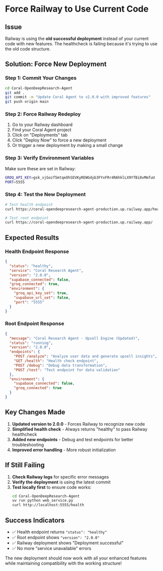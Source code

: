 # Force Railway to Use Current Code

## Issue
Railway is using the **old successful deployment** instead of your current code with new features. The healthcheck is failing because it's trying to use the old code structure.

## Solution: Force New Deployment

### Step 1: Commit Your Changes
```bash
cd Coral-OpenDeepResearch-Agent
git add .
git commit -m "Update Coral Agent to v2.0.0 with improved features"
git push origin main
```

### Step 2: Force Railway Redeploy
1. Go to your Railway dashboard
2. Find your Coral Agent project
3. Click on "Deployments" tab
4. Click "Deploy Now" to force a new deployment
5. Or trigger a new deployment by making a small change

### Step 3: Verify Environment Variables
Make sure these are set in Railway:
```bash
GROQ_API_KEY=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
PORT=5555
```

### Step 4: Test the New Deployment
```bash
# Test health endpoint
curl https://coral-opendeepresearch-agent-production.up.railway.app/health

# Test root endpoint
curl https://coral-opendeepresearch-agent-production.up.railway.app/
```

## Expected Results

### Health Endpoint Response
```json
{
  "status": "healthy",
  "service": "Coral Research Agent",
  "version": "2.0.0",
  "supabase_connected": false,
  "groq_connected": true,
  "environment": {
    "groq_api_key_set": true,
    "supabase_url_set": false,
    "port": "5555"
  }
}
```

### Root Endpoint Response
```json
{
  "message": "Coral Research Agent - Upsell Engine (Updated)",
  "status": "running",
  "version": "2.0.0",
  "endpoints": {
    "POST /analyze": "Analyze user data and generate upsell insights",
    "GET /health": "Health check endpoint",
    "POST /debug": "Debug data transformation",
    "POST /test": "Test endpoint for data validation"
  },
  "environment": {
    "supabase_connected": false,
    "groq_connected": true
  }
}
```

## Key Changes Made

1. **Updated version to 2.0.0** - Forces Railway to recognize new code
2. **Simplified health check** - Always returns "healthy" to pass Railway healthcheck
3. **Added new endpoints** - Debug and test endpoints for better troubleshooting
4. **Improved error handling** - More robust initialization

## If Still Failing

1. **Check Railway logs** for specific error messages
2. **Verify the deployment** is using the latest commit
3. **Test locally first** to ensure code works:
   ```bash
   cd Coral-OpenDeepResearch-Agent
   uv run python web_service.py
   curl http://localhost:5555/health
   ```

## Success Indicators

- ✅ Health endpoint returns `"status": "healthy"`
- ✅ Root endpoint shows `"version": "2.0.0"`
- ✅ Railway deployment shows "Deployment successful"
- ✅ No more "service unavailable" errors

The new deployment should now work with all your enhanced features while maintaining compatibility with the working structure! 